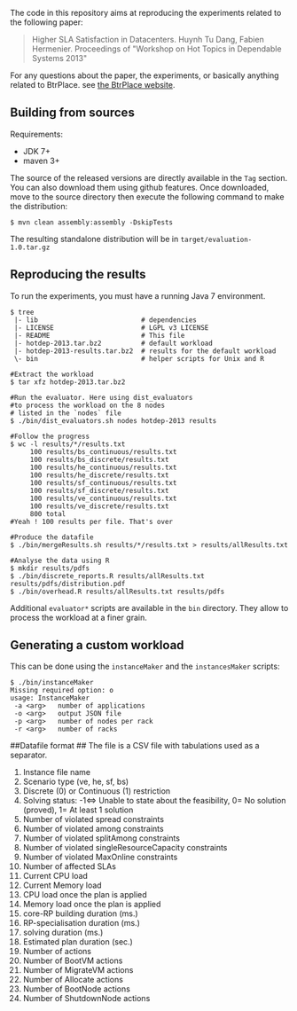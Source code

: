 The code in this repository aims at reproducing the experiments related to the following paper:

> Higher SLA Satisfaction in Datacenters. Huynh Tu Dang, Fabien Hermenier.
> Proceedings of "Workshop on Hot Topics in Dependable Systems 2013"

For any questions about the paper, the experiments, or basically anything
related to BtrPlace. see [the BtrPlace website](http://btrp.inria.fr).

## Building from sources ##

Requirements:
* JDK 7+
* maven 3+

The source of the released versions are directly available in the `Tag` section.
You can also download them using github features.
Once downloaded, move to the source directory then execute the following command
to make the distribution:

    $ mvn clean assembly:assembly -DskipTests

The resulting standalone distribution will be in `target/evaluation-1.0.tar.gz`

## Reproducing the results ##

To run the experiments, you must have a running Java 7 environment.

```
$ tree
 |- lib                          # dependencies
 |- LICENSE                      # LGPL v3 LICENSE
 |- README                       # This file
 |- hotdep-2013.tar.bz2          # default workload
 |- hotdep-2013-results.tar.bz2  # results for the default workload
 \- bin                          # helper scripts for Unix and R

#Extract the workload
$ tar xfz hotdep-2013.tar.bz2

#Run the evaluator. Here using dist_evaluators
#to process the workload on the 8 nodes
# listed in the `nodes` file
$ ./bin/dist_evaluators.sh nodes hotdep-2013 results

#Follow the progress
$ wc -l results/*/results.txt
     100 results/bs_continuous/results.txt
     100 results/bs_discrete/results.txt
     100 results/he_continuous/results.txt
     100 results/he_discrete/results.txt
     100 results/sf_continuous/results.txt
     100 results/sf_discrete/results.txt
     100 results/ve_continuous/results.txt
     100 results/ve_discrete/results.txt
     800 total
#Yeah ! 100 results per file. That's over

#Produce the datafile
$ ./bin/mergeResults.sh results/*/results.txt > results/allResults.txt

#Analyse the data using R
$ mkdir results/pdfs
$ ./bin/discrete_reports.R results/allResults.txt results/pdfs/distribution.pdf
$ ./bin/overhead.R results/allResults.txt results/pdfs
```

Additional `evaluator*` scripts are available in the `bin` directory. They
allow to process the workload at a finer grain.

## Generating a custom workload ##

This can be done using the `instanceMaker` and the `instancesMaker` scripts:

```
$ ./bin/instanceMaker
Missing required option: o
usage: InstanceMaker
 -a <arg>   number of applications
 -o <arg>   output JSON file
 -p <arg>   number of nodes per rack
 -r <arg>   number of racks
```

##Datafile format ##
The file is a CSV file with tabulations used as a separator.

1. Instance file name
2. Scenario type (ve, he, sf, bs)
3. Discrete (0) or Continuous (1) restriction
4. Solving status: -1<=> Unable to state about the feasibility, 0= No solution (proved), 1= At least 1 solution
5. Number of violated spread constraints
6. Number of violated among constraints
7. Number of violated splitAmong constraints
8. Number of violated singleResourceCapacity constraints
9. Number of violated MaxOnline constraints
10. Number of affected SLAs
11. Current CPU load
12. Current Memory load
13. CPU load once the plan is applied
14. Memory load once the plan is applied
15. core-RP building duration (ms.)
16. RP-specialisation duration (ms.)
17. solving duration (ms.)
18. Estimated plan duration (sec.)
19. Number of actions
20. Number of BootVM actions
21. Number of MigrateVM actions
22. Number of Allocate actions
23. Number of BootNode actions
24. Number of ShutdownNode actions